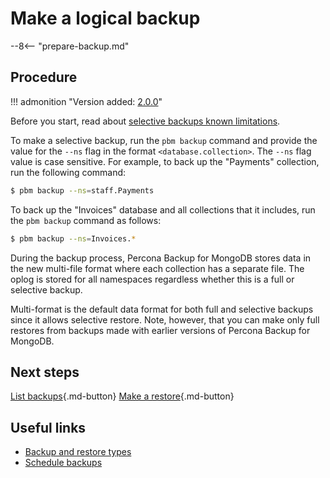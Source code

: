 # Make a logical backup

--8<-- "prepare-backup.md"

## Procedure

!!! admonition "Version added: [2.0.0](../release-notes/2.0.0.md)"

Before you start, read about [selective backups known limitations](../features/selective-backup.md#known-limitations-of-selective-backups-and-restores).

To make a selective backup, run the `pbm backup` command and provide the value for the `--ns` flag in the format `<database.collection>`. The `--ns` flag value is case sensitive. For example, to back up the "Payments" collection, run the following command:

```{.bash data-prompt="$"}
$ pbm backup --ns=staff.Payments
```

To back up the "Invoices" database and all collections that it includes, run the ``pbm backup`` command as follows:

```{.bash data-prompt="$"}
$ pbm backup --ns=Invoices.*
```

During the backup process, Percona Backup for MongoDB stores data in the new multi-file format where each collection has a separate file. The oplog is stored for all namespaces regardless whether this is a full or selective backup.

Multi-format is the default data format for both full and selective backups since it allows selective restore. Note, however, that you can make only full restores from backups made with earlier versions of Percona Backup for MongoDB. 


## Next steps

[List backups](../usage/list-backup.md){.md-button}
[Make a restore](restore.md){.md-button}

## Useful links

* [Backup and restore types](../features/backup-types.md)
* [Schedule backups](../usage/schedule-backup.md)

